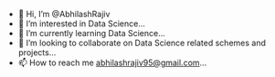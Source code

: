 - 👋 Hi, I’m @AbhilashRajiv
- 👀 I’m interested in Data Science...
- 🌱 I’m currently learning Data Science...
- 💞️ I’m looking to collaborate on Data Science related schemes and projects...
- 📫 How to reach me abhilashrajiv95@gmail.com...

<!---
AbhilashRajiv/AbhilashRajiv is a ✨ special ✨ repository because its `README.md` (this file) appears on your GitHub profile.
You can click the Preview link to take a look at your changes.
--->
